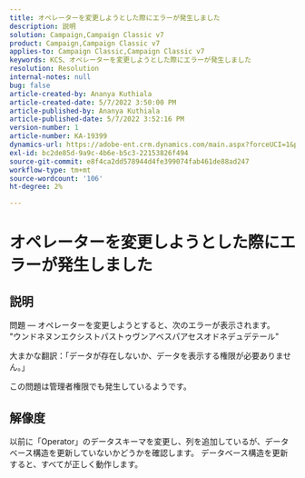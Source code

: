 ```yaml
---
title: オペレーターを変更しようとした際にエラーが発生しました
description: 説明
solution: Campaign,Campaign Classic v7
product: Campaign,Campaign Classic v7
applies-to: Campaign Classic,Campaign Classic v7
keywords: KCS、オペレーターを変更しようとした際にエラーが発生しました
resolution: Resolution
internal-notes: null
bug: false
article-created-by: Ananya Kuthiala
article-created-date: 5/7/2022 3:50:00 PM
article-published-by: Ananya Kuthiala
article-published-date: 5/7/2022 3:52:16 PM
version-number: 1
article-number: KA-19399
dynamics-url: https://adobe-ent.crm.dynamics.com/main.aspx?forceUCI=1&pagetype=entityrecord&etn=knowledgearticle&id=6cf19855-1dce-ec11-a7b5-0022480a8e40
exl-id: bc2de85d-9a9c-4b6e-b5c3-22153826f494
source-git-commit: e8f4ca2dd578944d4fe399074fab461de88ad247
workflow-type: tm+mt
source-wordcount: '106'
ht-degree: 2%

---
```


# オペレーターを変更しようとした際にエラーが発生しました

## 説明

問題 — オペレーターを変更しようとすると、次のエラーが表示されます。<br>
&quot;ウンドネヌンエクシストパストゥヴンアベスパアセスオドネデュデテール&quot;

大まかな翻訳：「データが存在しないか、データを表示する権限が必要ありません。」

この問題は管理者権限でも発生しているようです。


## 解像度


以前に「Operator」のデータスキーマを変更し、列を追加しているが、データベース構造を更新していないかどうかを確認します。 データベース構造を更新すると、すべてが正しく動作します。
